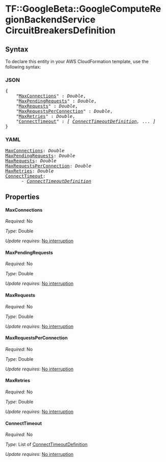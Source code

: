 # TF::GoogleBeta::GoogleComputeRegionBackendService CircuitBreakersDefinition

## Syntax

To declare this entity in your AWS CloudFormation template, use the following syntax:

### JSON

<pre>
{
    "<a href="#maxconnections" title="MaxConnections">MaxConnections</a>" : <i>Double</i>,
    "<a href="#maxpendingrequests" title="MaxPendingRequests">MaxPendingRequests</a>" : <i>Double</i>,
    "<a href="#maxrequests" title="MaxRequests">MaxRequests</a>" : <i>Double</i>,
    "<a href="#maxrequestsperconnection" title="MaxRequestsPerConnection">MaxRequestsPerConnection</a>" : <i>Double</i>,
    "<a href="#maxretries" title="MaxRetries">MaxRetries</a>" : <i>Double</i>,
    "<a href="#connecttimeout" title="ConnectTimeout">ConnectTimeout</a>" : <i>[ <a href="connecttimeoutdefinition.md">ConnectTimeoutDefinition</a>, ... ]</i>
}
</pre>

### YAML

<pre>
<a href="#maxconnections" title="MaxConnections">MaxConnections</a>: <i>Double</i>
<a href="#maxpendingrequests" title="MaxPendingRequests">MaxPendingRequests</a>: <i>Double</i>
<a href="#maxrequests" title="MaxRequests">MaxRequests</a>: <i>Double</i>
<a href="#maxrequestsperconnection" title="MaxRequestsPerConnection">MaxRequestsPerConnection</a>: <i>Double</i>
<a href="#maxretries" title="MaxRetries">MaxRetries</a>: <i>Double</i>
<a href="#connecttimeout" title="ConnectTimeout">ConnectTimeout</a>: <i>
      - <a href="connecttimeoutdefinition.md">ConnectTimeoutDefinition</a></i>
</pre>

## Properties

#### MaxConnections

_Required_: No

_Type_: Double

_Update requires_: [No interruption](https://docs.aws.amazon.com/AWSCloudFormation/latest/UserGuide/using-cfn-updating-stacks-update-behaviors.html#update-no-interrupt)

#### MaxPendingRequests

_Required_: No

_Type_: Double

_Update requires_: [No interruption](https://docs.aws.amazon.com/AWSCloudFormation/latest/UserGuide/using-cfn-updating-stacks-update-behaviors.html#update-no-interrupt)

#### MaxRequests

_Required_: No

_Type_: Double

_Update requires_: [No interruption](https://docs.aws.amazon.com/AWSCloudFormation/latest/UserGuide/using-cfn-updating-stacks-update-behaviors.html#update-no-interrupt)

#### MaxRequestsPerConnection

_Required_: No

_Type_: Double

_Update requires_: [No interruption](https://docs.aws.amazon.com/AWSCloudFormation/latest/UserGuide/using-cfn-updating-stacks-update-behaviors.html#update-no-interrupt)

#### MaxRetries

_Required_: No

_Type_: Double

_Update requires_: [No interruption](https://docs.aws.amazon.com/AWSCloudFormation/latest/UserGuide/using-cfn-updating-stacks-update-behaviors.html#update-no-interrupt)

#### ConnectTimeout

_Required_: No

_Type_: List of <a href="connecttimeoutdefinition.md">ConnectTimeoutDefinition</a>

_Update requires_: [No interruption](https://docs.aws.amazon.com/AWSCloudFormation/latest/UserGuide/using-cfn-updating-stacks-update-behaviors.html#update-no-interrupt)

